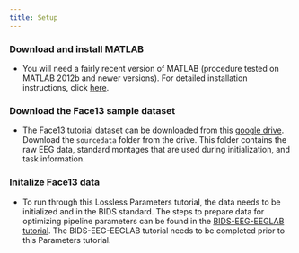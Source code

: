 ```yaml
---
title: Setup
---
```


### Download and install MATLAB

- You will need a fairly recent version of MATLAB (procedure tested on MATLAB 2012b and newer versions). For detailed installation instructions, click [here](https://www.mathworks.com/help/compiler/install-the-matlab-runtime.html).

### Download the Face13 sample dataset

- The Face13 tutorial dataset can be downloaded from this [google drive](https://drive.google.com/drive/folders/1xq85woDpAYXhCtzdgjkXpjjjggiWSKtc). Download the `sourcedata` folder from the drive. This folder contains the raw EEG data, standard montages that are used during initialization, and task information.

### Initalize Face13 data

- To run through this Lossless Parameters tutorial, the data needs to be initialized and in the BIDS standard. The steps to prepare data for optimizing pipeline parameters can be found in the [BIDS-EEG-EEGLAB tutorial](https://bucanl.github.io/SDC-BIDS-EEG-EEGLAB/). The BIDS-EEG-EEGLAB tutorial needs to be completed prior to this Parameters tutorial.

